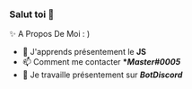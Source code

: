 ### Salut toi 👋
✨ A Propos De Moi : )
- 📐 J'apprends présentement le __**JS**__
- 📫 Comment me contacter __**Master#0005*__
- 🌱 Je travaille présentement sur __*BotDiscord*__
<!--
**Im2Master/Im2Master** is a ✨ _special_ ✨ repository because its `README.md` (this file) appears on your GitHub profile.

Here are some ideas to get you started:

- 📐 J'apprends le JS
- 📫 Comment me contacter Master#0005
-->
